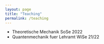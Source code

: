 ```yaml
---
layout: page
title: "Teaching"
permalink: /teaching
---
```


- Theoretische Mechanik SoSe 2022
- Quantenmechanik fuer Lehramt WiSe 21/22
  